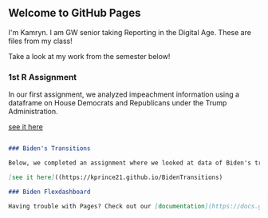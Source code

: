 ## Welcome to GitHub Pages

I'm Kamryn. I am GW senior taking Reporting in the Digital Age. 
These are files from my class!

Take a look at my work from the semester below!

### 1st R Assignment

In our first assignment, we analyzed impeachment information using a dataframe on House Democrats and Republicans under the Trump Administration. 

[see it here](https://kprince21.github.io/Oct30th)

```markdown

### Biden's Transitions

Below, we completed an assignment where we looked at data of Biden's transitions of WH senior staff over the past couple of weeks. 

[see it here]((https://kprince21.github.io/BidenTransitions)

### Biden Flexdashboard

Having trouble with Pages? Check out our [documentation](https://docs.github.com/categories/github-pages-basics/) or [contact support](https://github.com/contact) and we’ll help you sort it out.
